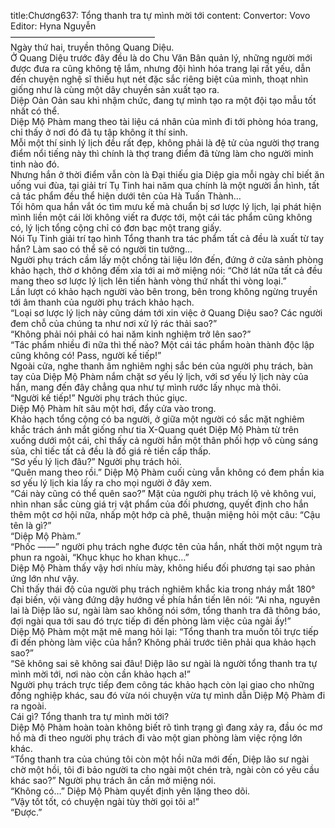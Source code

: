 title:Chương637: Tổng thanh tra tự mình mời tới
content:
Convertor: Vovo<br>Editor: Hyna Nguyễn<br>————————————————–<br>Ngày thứ hai, truyền thông Quang Diệu.<br>Ở Quang Diệu trước đây đều là do Chu Văn Bân quản lý, những người mới được đưa ra cũng không tệ lắm, nhưng đội hình hóa trang lại rất yếu, dẫn đến chuyện nghệ sĩ thiếu hụt nét đặc sắc riêng biệt của mình, thoạt nhìn giống như là cùng một dây chuyền sản xuất tạo ra.<br>Diệp Oản Oản sau khi nhậm chức, đang tự mình tạo ra một đội tạo mẫu tốt nhất có thể.<br>Diệp Mộ Phàm mang theo tài liệu cá nhân của mình đi tới phòng hóa trang, chỉ thấy ở nơi đó đã tụ tập không ít thí sinh.<br>Mỗi một thí sinh lý lịch đều rất đẹp, không phải là đệ tử của người thợ trang điểm nổi tiếng này thì chính là thợ trang điểm đã từng làm cho người minh tinh nào đó.<br>Nhưng hắn ở thời điểm vẫn còn là Đại thiếu gia Diệp gia mỗi ngày chỉ biết ăn uống vui đùa, tại giải trí Tụ Tinh hai năm qua chính là một người ẩn hình, tất cả tác phẩm đều thể hiện dưới tên của Hà Tuấn Thành…<br>Tối hôm qua hắn vắt óc tìm mưu kế mà chuẩn bị sơ lược lý lịch, lại phát hiện mình liền một cái lời không viết ra được tới, một cái tác phẩm cũng không có, lý lịch tổng cộng chỉ có đơn bạc một trang giấy.<br>Nói Tụ Tinh giải trí tạo hình Tổng thanh tra tác phẩm tất cả đều là xuất từ tay hắn? Làm sao có thể sẽ có người tin tưởng…<br>Người phụ trách cầm lấy một chồng tài liệu lớn đến, đứng ở cửa sảnh phòng khảo hạch, thờ ơ không đếm xỉa tới ai mở miệng nói: “Chờ lát nữa tất cả đều mang theo sơ lược lý lịch lên tiến hành vòng thứ nhất thi vòng loại.”<br>Lần lượt có khảo hạch người vào bên trong, bên trong không ngừng truyền tới âm thanh của người phụ trách khảo hạch.<br>“Loại sơ lược lý lịch này cũng dám tới xin việc ở Quang Diệu sao? Các người đem chỗ của chúng ta như nơi xử lý rác thải sao?”<br>“Không phải nói phải có hai năm kinh nghiệm trở lên sao?”<br>“Tác phẩm nhiều đi nữa thì thế nào? Một cái tác phẩm hoàn thành độc lập cũng không có! Pass, người kế tiếp!”<br>Ngoài cửa, nghe thanh âm nghiêm nghị sắc bén của người phụ trách, bàn tay của Diệp Mộ Phàm nắm chặt sơ yếu lý lịch, với sơ yếu lý lịch này của hắn, mang đến đây chẳng qua như tự mình rước lấy nhục mà thôi.<br>“Người kế tiếp!” Người phụ trách thúc giục.<br>Diệp Mộ Phàm hít sâu một hơi, đẩy cửa vào trong.<br>Khảo hạch tổng cộng có ba người, ở giữa một người có sắc mặt nghiêm khắc trách ánh mắt giống như tia X-Quang quét Diệp Mộ Phàm từ trên xuống dưới một cái, chỉ thấy cả người hắn một thân phối hợp vô cùng sáng sủa, chỉ tiếc tất cả đều là đồ giá rẻ tiền cấp thấp.<br>“Sơ yếu lý lịch đâu?” Người phụ trách hỏi.<br>“Quên mang theo rồi.” Diệp Mộ Phàm cuối cùng vẫn không có đem phần kia sơ yếu lý lịch kia lấy ra cho mọi người ở đây xem.<br>“Cái này cũng có thể quên sao?” Mặt của người phụ trách lộ vẻ không vui, nhìn nhan sắc cùng giá trị vật phẩm của đối phương, quyết định cho hắn thêm một cơ hội nữa, nhấp một hớp cà phê, thuận miệng hỏi một câu: “Cậu tên là gì?”<br>“Diệp Mộ Phàm.”<br>“Phốc ——” người phụ trách nghe được tên của hắn, nhất thời một ngụm trà phun ra ngoài, “Khục khục ho khan khục…”<br>Diệp Mộ Phàm thấy vậy hơi nhíu mày, không hiểu đối phương tại sao phản ứng lớn như vậy.<br>Chỉ thấy thái độ của người phụ trách nghiêm khắc kia trong nháy mắt 180° đại biến, vội vàng đứng dậy hướng về phía hắn tiến lên nói: “Ai nha, nguyên lai là Diệp lão sư, ngài làm sao không nói sớm, tổng thanh tra đã thông báo, đợi ngài qua tới sau đó trực tiếp đi đến phòng làm việc của ngài ấy!”<br>Diệp Mộ Phàm một mặt mê mang hỏi lại: “Tổng thanh tra muốn tôi trực tiếp đi đến phòng làm việc của hắn? Không phải trước tiên phải qua khảo hạch sao?”<br>“Sẽ không sai sẽ không sai đâu! Diệp lão sư ngài là người tổng thanh tra tự mình mời tới, nơi nào còn cần khảo hạch a!”<br>Người phụ trách trực tiếp đem công tác khảo hạch còn lại giao cho những đồng nghiệp khác, sau đó vừa nói chuyện vừa tự mình dẫn Diệp Mộ Phàm đi ra ngoài.<br>Cái gì? Tổng thanh tra tự mình mời tới?<br>Diệp Mộ Phàm hoàn toàn không biết rõ tình trạng gì đang xảy ra, đầu óc mơ hồ mà đi theo người phụ trách đi vào một gian phòng làm việc rộng lớn khác.<br>“Tổng thanh tra của chúng tôi còn một hồi nữa mới đến, Diệp lão sư ngài chờ một hồi, tôi đi bảo người ta cho ngài một chén trà, ngài còn có yêu cầu khác sao?” Người phụ trách ân cần mở miệng nói.<br>“Không có…” Diệp Mộ Phàm quyết định yên lặng theo dõi.<br>“Vậy tốt tốt, có chuyện ngài tùy thời gọi tôi a!”<br>“Được.”